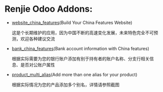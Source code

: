 # Renjie Odoo Addons:

* [website_china_features](https://www.odoo.com/apps/modules/9.0/website_china_features/)(Build Your China Features Website)

    这是个长期维护的应用，因为中国不断的高速变化发展，未来特色完全不可预测，欢迎各种建议交流

* [bank_china_features](https://www.odoo.com/apps/modules/9.0/bank_china_features/)(Bank account information with China features)

    根据实际需要为您的银行账户添加有别于持有者的账户名称、分支行相关信息、是否对公账户属性

* [product_multi_alias](https://www.odoo.com/apps/modules/9.0/product_multi_alias/)(Add more than one alias for your product)

    根据实际情况为您的产品添加多个别名，详情请参照截图
